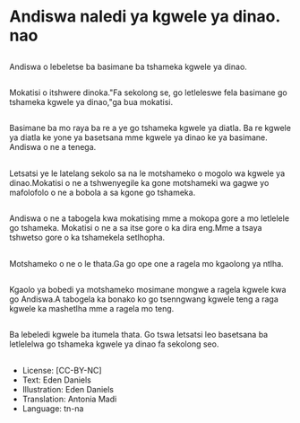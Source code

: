 # Andiswa naledi ya kgwele ya dinao. nao

##
Andiswa o lebeletse ba basimane ba tshameka kgwele ya dinao.

##
Mokatisi o itshwere dinoka."Fa sekolong se, go letleleswe fela basimane go tshameka kgwele ya dinao,"ga bua mokatisi.

##
Basimane ba mo raya ba re a ye go tshameka kgwele ya diatla. Ba re kgwele ya diatla ke yone ya basetsana mme kgwele ya dinao ke ya basimane. Andiswa o ne a tenega.

##
Letsatsi ye le latelang sekolo sa na le motshameko o mogolo wa kgwele ya dinao.Mokatisi o ne a tshwenyegile ka gone motshameki wa gagwe yo mafolofolo o ne a bobola a sa kgone go tshameka.

##
Andiswa o ne a tabogela kwa mokatising mme a mokopa gore a mo letlelele go tshameka. Mokatisi o ne a sa itse gore o ka dira eng.Mme a tsaya tshwetso gore o ka tshamekela setlhopha.

##
Motshameko o ne o le thata.Ga go ope one a ragela mo kgaolong ya ntlha.

##
Kgaolo ya bobedi ya motshameko mosimane mongwe a ragela kgwele kwa go Andiswa.A tabogela ka bonako ko go tsenngwang kgwele teng a raga kgwele ka mashetlha mme a ragela mo teng.

##
Ba lebeledi kgwele ba itumela thata. Go tswa letsatsi leo basetsana ba letlelelwa go tshameka kgwele ya dinao fa sekolong seo.

##
* License: [CC-BY-NC]
* Text: Eden Daniels
* Illustration: Eden Daniels
* Translation: Antonia Madi
* Language: tn-na
